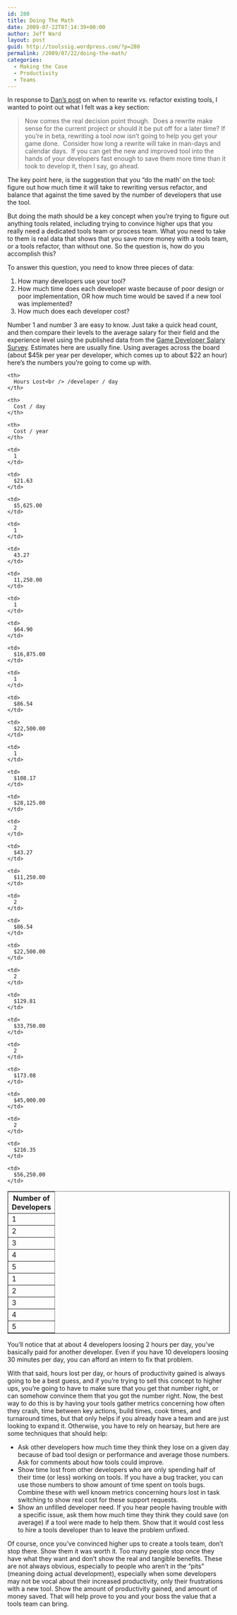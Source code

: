 ```yaml
---
id: 280
title: Doing The Math
date: 2009-07-22T07:14:39+00:00
author: Jeff Ward
layout: post
guid: http://toolssig.wordpress.com/?p=280
permalink: /2009/07/22/doing-the-math/
categories:
  - Making the Case
  - Productivity
  - Teams
---
```

In response to [Dan&#8217;s post](http://) on when to rewrite vs. refactor existing tools, I wanted to point out what I felt was a key section:

> Now comes the real decision point though.  Does a rewrite make sense for the current project or should it be put off for a later time? If you&#8217;re in beta, rewriting a tool now isn&#8217;t going to help you get your game done.  Consider how long a rewrite will take in man-days and calendar days.  If you can get the new and improved tool into the hands of your developers fast enough to save them more time than it took to develop it, then I say, go ahead.

The key point here, is the suggestion that you &#8220;do the math&#8217; on the tool: figure out how much time it will take to rewriting versus refactor, and balance that against the time saved by the number of developers that use the tool.

But doing the math should be a key concept when you&#8217;re trying to figure out anything tools related, including trying to convince higher ups that you really need a dedicated tools team or process team. What you need to take to them is real data that shows that you save more money with a tools team, or a tools refactor, than without one. So the question is, how do you accomplish this?

To answer this question, you need to know three pieces of data:

  1. How many developers use your tool?
  2. How much time does each developer waste because of poor design or poor implementation, OR how much time would be saved if a new tool was implemented?
  3. How much does each developer cost?

Number 1 and number 3 are easy to know. Just take a quick head count, and then compare their levels to the average salary for their field and the experience level using the published data from the [Game Developer Salary Survey](http://www.gamasutra.com/php-bin/news_index.php?story=23264). Estimates here are usually fine. Using averages across the board (about $45k per year per developer, which comes up to about $22 an hour) here&#8217;s the numbers you&#8217;re going to come up with.

<table border="1">
  <tr>
    <th>
      Number of<br /> Developers
    </th>
    
    <th>
      Hours Lost<br /> /developer / day
    </th>
    
    <th>
      Cost / day
    </th>
    
    <th>
      Cost / year
    </th>
  </tr>
  
  <tr>
    <td>
      1
    </td>
    
    <td>
      1
    </td>
    
    <td>
      $21.63
    </td>
    
    <td>
      $5,625.00
    </td>
  </tr>
  
  <tr>
    <td>
      2
    </td>
    
    <td>
      1
    </td>
    
    <td>
      43.27
    </td>
    
    <td>
      11,250.00
    </td>
  </tr>
  
  <tr>
    <td>
      3
    </td>
    
    <td>
      1
    </td>
    
    <td>
      $64.90
    </td>
    
    <td>
      $16,875.00
    </td>
  </tr>
  
  <tr>
    <td>
      4
    </td>
    
    <td>
      1
    </td>
    
    <td>
      $86.54
    </td>
    
    <td>
      $22,500.00
    </td>
  </tr>
  
  <tr>
    <td>
      5
    </td>
    
    <td>
      1
    </td>
    
    <td>
      $108.17
    </td>
    
    <td>
      $28,125.00
    </td>
  </tr>
  
  <tr>
    <td>
      1
    </td>
    
    <td>
      2
    </td>
    
    <td>
      $43.27
    </td>
    
    <td>
      $11,250.00
    </td>
  </tr>
  
  <tr>
    <td>
      2
    </td>
    
    <td>
      2
    </td>
    
    <td>
      $86.54
    </td>
    
    <td>
      $22,500.00
    </td>
  </tr>
  
  <tr>
    <td>
      3
    </td>
    
    <td>
      2
    </td>
    
    <td>
      $129.81
    </td>
    
    <td>
      $33,750.00
    </td>
  </tr>
  
  <tr>
    <td>
      4
    </td>
    
    <td>
      2
    </td>
    
    <td>
      $173.08
    </td>
    
    <td>
      $45,000.00
    </td>
  </tr>
  
  <tr>
    <td>
      5
    </td>
    
    <td>
      2
    </td>
    
    <td>
      $216.35
    </td>
    
    <td>
      $56,250.00
    </td>
  </tr>
</table>

You&#8217;ll notice that at about 4 developers loosing 2 hours per day, you&#8217;ve basically paid for another developer. Even if you have 10 developers loosing 30 minutes per day, you can afford an intern to fix that problem.

With that said, hours lost per day, or hours of productivity gained is always going to be a best guess, and if you&#8217;re trying to sell this concept to higher ups, you&#8217;re going to have to make sure that you get that number right, or can somehow convince them that you got the number right. Now, the best way to do this is by having your tools gather metrics concerning how often they crash, time between key actions, build times, cook times, and turnaround times, but that only helps if you already have a team and are just looking to expand it. Otherwise, you have to rely on hearsay, but here are some techniques that should help:

  * Ask other developers how much time they think they lose on a given day because of bad tool design or performance and average those numbers. Ask for comments about how tools could improve.
  * Show time lost from other developers who are only spending half of their time (or less) working on tools. If you have a bug tracker, you can use those numbers to show amount of time spent on tools bugs. Combine these with well known metrics concerning hours lost in task switching to show real cost for these support requests.
  * Show an unfilled developer need. If you hear people having trouble with a specific issue, ask them how much time they think they could save (on average) if a tool were made to help them. Show that it would cost less to hire a tools developer than to leave the problem unfixed.

Of course, once you&#8217;ve convinced higher ups to create a tools team, don&#8217;t stop there. Show them it was worth it. Too many people stop once they have what they want and don&#8217;t show the real and tangible benefits. These are not always obvious, especially to people who aren&#8217;t in the &#8220;pits&#8221; (meaning doing actual development), especially when some developers may not be vocal about their increased productivity, only their frustrations with a new tool. Show the amount of productivity gained, and amount of money saved. That will help prove to you and your boss the value that a tools team can bring.